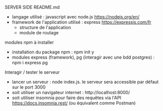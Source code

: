 SERVER SIDE README.md

- langage utilisé : javascript avec node.js https://nodejs.org/en/
- framework de l'application utilisé : express https://expressjs.com/fr
    - structure de l'application
    - module de routage

modules npm à installer
- installation du package npm : npm init y
- modules express (framework), pg (interagir avec une bdd postgres) : npm i express pg

Interagir / tester le serveur
- lancer un serveur : node index.js. le serveur sera accessible par défaut sur le port 3000
- soit utiliser un navigateur internet : http://localhost:8000/
- soit utiliser insomnia pour faire des requêtes via l'API https://docs.insomnia.rest/ (ou équivalent comme Postman)